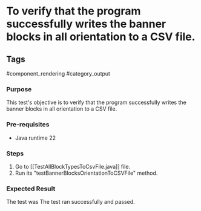 # To verify that the program successfully writes the banner blocks in all orientation to a CSV file.

## Tags
#component_rendering #category_output

### Purpose
This test's objective is to verify that the program successfully writes the banner blocks in all orientation to a CSV file.

### Pre-requisites
- Java runtime 22


### Steps
1.  Go to [[TestAllBlockTypesToCsvFile.java]] file.
2. Run its "testBannerBlocksOrientationToCSVFile" method.

### Expected Result
The test was The test ran successfully and passed.